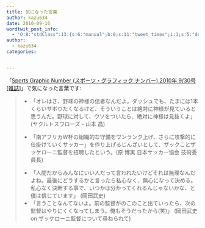 ```yaml
---
title: 気になった言葉
author: kazu634
date: 2010-09-16
wordtwit_post_info:
  - 'O:8:"stdClass":13:{s:6:"manual";b:0;s:11:"tweet_times";i:1;s:5:"delay";i:0;s:7:"enabled";i:1;s:10:"separation";s:2:"60";s:7:"version";s:3:"3.7";s:14:"tweet_template";b:0;s:6:"status";i:2;s:6:"result";a:0:{}s:13:"tweet_counter";i:2;s:13:"tweet_log_ids";a:1:{i:0;i:5351;}s:9:"hash_tags";a:0:{}s:8:"accounts";a:1:{i:0;s:7:"kazu634";}}'
author:
  - kazu634
categories:


---
```

<div class="section">
<p>
    「<a href="http://d.hatena.ne.jp/asin/B0041TA876" onclick="__gaTracker('send', 'event', 'outbound-article', 'http://d.hatena.ne.jp/asin/B0041TA876', 'Sports Graphic Number (スポーツ・グラフィック ナンバー) 2010年 9/30号 [雑誌]');">Sports Graphic Number (スポーツ・グラフィック ナンバー) 2010年 9/30号 [雑誌]</a>」で気になった言葉です:
</p>
  
<blockquote>
<ul>
<li>
        「オレはさ、野球の神様の信者なんだよ。ダッシュでも、たまには1本くらいサボりたくなるけど、そういうことは絶対に神様が見ていると思うんだ。野球に対して、ウソをついたら、絶対に神様は見抜くよ」 (ヤクルトスワローズ・山本 昌)
</li>
</ul>
    
<ul>
<li>
        「南アフリカW杯の組織的な守備をワンランク上げ、さらに攻撃的に仕掛けていくサッカー」を作り上げるじんざいとして、ザックことザッケローニ監督を招聘したという。(原 博実 日本サッカー協会 技術委員長)
</li>
</ul>
    
<ul>
<li>
        「人間だからみんなにいい人だって言われたいけどそれは無理なんだよね。最後にどうするかと言ったら私心なく、無心になって決める。私心なく決断する事で、いつかは分かってくれるんじゃないかな、と僕は信じています」 (岡田武史)
</li>
<li>
        「言うことなんてないよ。前の監督がのこのこと出ていったら、次の監督はやりにくくなってしまう。俺もそうだったから(笑)」 (岡田武史 on ザッケローニ監督について尋ねられて)
</li>
</ul>
</blockquote>
</div>
